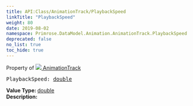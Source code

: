 ```yaml
---
title: API:Class/AnimationTrack/PlaybackSpeed
linkTitle: "PlaybackSpeed"
weight: 80
date: 2019-08-02
namespace: Primrose.DataModel.Animation.AnimationTrack.PlaybackSpeed
deprecated: false
no_list: true
toc_hide: true
---
```

Property of <a href="/docs/api-reference/Class/AnimationTrack"><img src="/icons/silk/film.png"/>&nbsp;AnimationTrack</a>
<pre class="method-declaration">
PlaybackSpeed: <a class="type" href="/docs/api-reference/System/Primitives#double">double</a></pre>
<b>Value Type: </b>
<a class="type" href="/docs/api-reference/System/Primitives#double">double</a>
<br/>
<b>Description: </b>